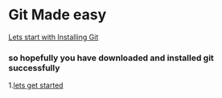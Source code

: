 # Git Made easy

[Lets start with Installing Git](https://git-scm.com/downloads)

### so hopefully you have downloaded and installed git successfully

1.[lets get started](https://github.com/taran9873/GitTutorials/blob/master/res/get%20started.md)